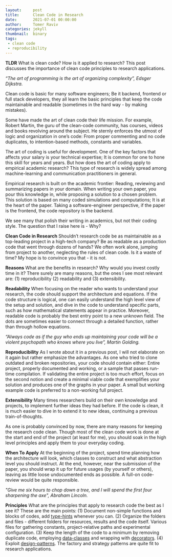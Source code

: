 ```yaml
---
layout:     post
title:      Clean Code in Research
date:       2021-07-01 00:00:00
author:     Tomer Raviv
categories: jekyll
thumbnail:  binary
tags:
 - clean code
 - reproducibility
---
```


**TLDR** What is clean code? How is it applied to research? This post discusses the importance of clean code principles to research applications.

*“The art of programming is the art of organizing complexity”, Edsger Dijkstra.*

Clean code is basic for many software engineers; Be it backend, frontend or full stack developers, they all learn the basic principles that keep the code maintainable and readable (sometimes in the hard way - by making mistakes). 

Some have made the art of clean code their life mission. For example, Robert Martin, the guru of the clean-code community, has courses, videos and books revolving around the subject. He sternly enforces the utmost of logic and organization in one’s code: From proper commenting and no code duplicates, to intention-based methods, constants and variables.

The art of coding is useful for development. One of the key factors that affects your salary is your technical expertise; It is common for one to hone this skill for years and years. But how does the art of coding apply to empirical academic research? This type of research is widely spread among machine-learning and communication practitioners in general.

Empirical research is built on the academic frontier: Reading, reviewing and summarizing papers in your domain. When writing your own paper, you pour this knowledge in, while proposing a solution to a chosen problem. This solution is based on many coded simulations and computations; It is at the heart of the paper. Taking a software-engineer perspective, if the paper is the frontend, the code repository is the backend.

We see many that polish their writing in academics, but not their coding style. The question that I raise here is - Why? 

**Clean Code in Research** Shouldn’t research code be as maintainable as a top-leading project in a high-tech company? Be as readable as a production code that went through dozens of hands?
We often work alone, jumping from project to another, neglecting the rules of clean code. Is it a waste of time? My hope is to convince you that - it is not.

**Reasons** What are the benefits in research? Why would you invest costly time in it? There surely are many reasons, but the ones I see most relevant are: (1) reproducibility (2) readability and (3) extensibility.

**Readability** When focusing on the reader who wants to understand your research, the code should support the architecture and equations. If the code structure is logical, one can easily understand the high level view of the setup and solution, and dive in the code to understand specific parts, such as how mathematical statements appear in practice.
Moreover, readable code is probably the best entry point to a new unknown field. The dots are sometimes easier to connect through a detailed function, rather than through hollow equations.

*“Always code as if the guy who ends up maintaining your code will be a violent psychopath who knows where you live”, Martin Golding.*

**Reproducibility** As I wrote about it in a previous post, I will not elaborate on it again but rather emphasize the advantages. As one who tried to clone outdated and broken repositories, your code should contain either: Entire project, properly documented and working, or a sample that passes run-time compilation. If validating the entire project is too much effort, focus on the second notion and create a minimal viable code that exemplifies your solution and produces one of the graphs in your paper. A small but working example code is preferred to a non-working full project.

**Extensibility** Many times researchers build on their own knowledge and projects, to implement further ideas they had before. If the code is clean, it is much easier to dive in to extend it to new ideas, continuing a previous train-of-thoughts.

As one is probably convinced by now, there are many reasons for keeping the research code clean. Though most of the clean code work is done at the start and end of the project (at least for me), you should soak in the high level principles and apply them to your everyday coding. 

**When To Apply** At the beginning of the project, spend time planning how the architecture will look, which classes to construct and what abstraction level you should instruct. At the end, however, near the submission of the paper, you should wrap it up for future usages (by yourself or others), leaving as little loose undocumented ends as possible. A full-on code-review would be quite responsible.

*"Give me six hours to chop down a tree, and I will spend the first four sharpening the axe", Abraham Lincoln.*

**Principles** What are the principles that apply to research code the best as I see it? These are the main points: (1) Document non-simple functions and blocks of codes, add [type-hints][1] whenever you can. (2) Organize the folders and files - different folders for resources, results and the code itself. Various files for gathering constants, project-relative paths and experimental configuration. (3) Keep the length of the code to a minimum by removing duplicate code, employing [data-classes][2] and wrapping with [decorators][3]. (4) Exploit [design-patterns][4]. The factory and strategy patterns are quite fit to research applications.

[1]: https://docs.python.org/3/library/typing.html

[2]: https://docs.python.org/3/library/dataclasses.html 

[3]: https://realpython.com/primer-on-python-decorators/ 

[4]: https://refactoring.guru/design-patterns
